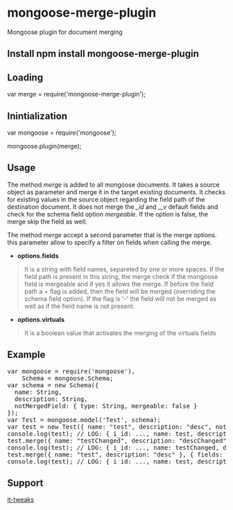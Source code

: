 # mongoose-merge-plugin

Mongoose plugin for document merging

## Install npm install mongoose-merge-plugin

## Loading

  var merge = require('mongoose-merge-plugin');

## Inintialization

  var mongoose = require('mongoose');
  
  mongoose.plugin(merge);

## Usage

The method <i>merge</i> is added to all mongoose documents. It takes a source object as parameter and merge it in the target existing documents. It checks for existing values in the source object regarding the field path of the destination document.
It does not merge the <i>\_id</i> and <i>\_\_v</i> default fields and check for the schema field option <i>mergeable</i>. If the option is false, the merge skip the field as well.

The method <i>merge</i> accept a second parameter that is the merge options. this parameter allow to specify a filter on fields when calling the merge.

* <b>options.fields</b>

> It is a string with field names, separeted by one or more spaces. If the field path is present in this string, the merge check if the mongoose field is mergeable and if yes it allows the merge. If before the field path a + flag is added, then the field will be merged (overriding the schema field option). If the flag is '-' the field will not be merged as well as if the field name is not present.

* <b>options.virtuals</b>

> It is a boolean value that activates the merging of the virtuals fields

## Example

<pre>
var mongoose = require('mongoose'),
    Schema = mongoose.Schema;
var schema = new Schema({
  name: String,
  description: String,
  notMergedField: { type: String, mergeable: false }
});
var Test = mongoose.model('Test', schema);
var test = new Test({ name: "test", description: "desc", notMergedField: "testNMF" });
console.log(test); // LOG: { i_id: ..., name: test, description: desc, notMergedField: testNMF ...}
test.merge({ name: "testChanged", description: "descChanged", notMergedField: "testNMFChanged" });
console.log(test); // LOG: { i_id: ..., name: testChanged, description: descChanged, notMergedField: testNMF ...}
test.merge({ name: "test", description: "desc" }, { fields: "-description" });
console.log(test); // LOG: { i_id: ..., name: test, description: descChanged, notMergedField: testNMF ...}
</pre>

## Support

<a href="http://www.it-tweaks.com/" target="_blank">it-tweaks</a>
